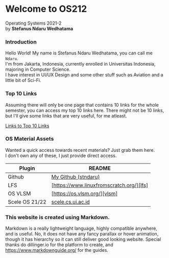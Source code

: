 # Welcome to OS212

Operating Systems 2021-2  
by **Stefanus Ndaru Wedhatama**

### Introduction

Hello World! My name is Stefanus Ndaru Wedhatama, you can call me ```Ndaru```.  
I'm from Jakarta, Indonesia, currently enrolled in Universitas Indonesia, majoring in Computer Science.  
I have interest in UI/UX Design and some other stuff such as Aviation and a little bit of Sci-Fi.

### Top 10 Links

Assuming there will only be one page that contains 10 links for the whole semester, you can access my top 10 links here. There might not be 10 links, but I'll give some links that are very useful, for me atleast.

[Links to Top 10 Links](os212/links/linksw00.md)

### OS Material Assets

Wanted a quick access towards recent materials? Just grab them here.  
I don't own any of these, I just provide direct access.

| Plugin | README |
| ------ | ------ |
| Github | [My Github (stndaru)][pers-gh] |
| LFS | [https://www.linuxfromscratch.org/][lfs] |
| OS VLSM | [https://os.vlsm.org/][vlsm] |
| Scele OS 21/22 | [scele.cs.ui.ac.id][scele] |

### This website is created using Markdown.

Markdown is a really lightweight language, highly compatible anywhere, and is useful. No, it does not have any fancy parallax or hover animation, though it has hierarchy so it can still deliver good looking website. Special thanks do dillinger.io for the platform to create, and https://www.markdownguide.org/ for the guides.




[//]: # (Guide obtained from https://dillinger.io/)
[//]: # (These are reference links used in the body of this note and get stripped out when the markdown processor does its job. There is no need to format nicely because it shouldn't be seen. Thanks SO - http://stackoverflow.com/questions/4823468/store-comments-in-markdown-syntax)

   [pers-gh]: <https://github.com/stndaru>
   [dillinger]: <https://dillinger.io/>
   [lfs]: <https://www.linuxfromscratch.org/>
   [vlsm]: <https://os.vlsm.org/>
   [scele]: <https://scele.cs.ui.ac.id/course/view.php?id=3268>
